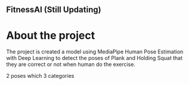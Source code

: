 ## FitnessAI (Still Updating)

# About the project

The project is created a model using MediaPipe Human Pose Estimation with Deep Learning to detect the poses of Plank and Holding Squat that they are correct or not when human do the exercise.


2 poses which 3 categories 
